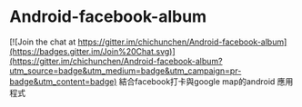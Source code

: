 # Android-facebook-album

[![Join the chat at https://gitter.im/chichunchen/Android-facebook-album](https://badges.gitter.im/Join%20Chat.svg)](https://gitter.im/chichunchen/Android-facebook-album?utm_source=badge&utm_medium=badge&utm_campaign=pr-badge&utm_content=badge)
結合facebook打卡與google map的android 應用程式
